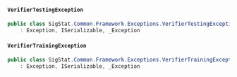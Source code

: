 #### `VerifierTestingException`

```csharp
public class SigStat.Common.Framework.Exceptions.VerifierTestingException
    : Exception, ISerializable, _Exception

```

#### `VerifierTrainingException`

```csharp
public class SigStat.Common.Framework.Exceptions.VerifierTrainingException
    : Exception, ISerializable, _Exception

```

